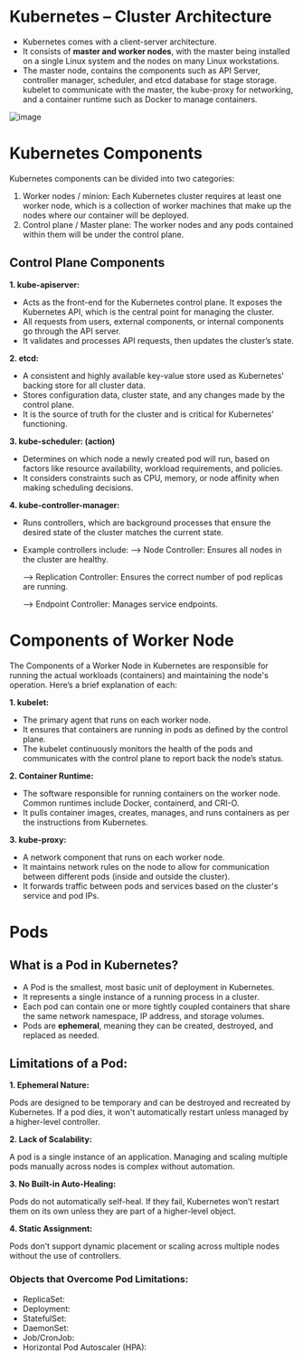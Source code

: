# Kubernetes – Cluster Architecture

- Kubernetes comes with a client-server architecture. 
- It consists of **master and worker nodes**, with the master being installed on a single Linux system and the nodes on many Linux workstations. 
- The master node, contains the components such as API Server, controller manager, scheduler, and etcd database for stage storage. kubelet to communicate with the master, the kube-proxy for networking, and a container runtime such as Docker to manage containers.
  
![image](https://github.com/user-attachments/assets/f7368e64-b0f7-402e-8615-49480bd01809)

# Kubernetes Components
Kubernetes components can be divided into two categories:

1. Worker nodes / minion: Each Kubernetes cluster requires at least one worker node, which is a collection of worker machines that make up the nodes where our container will be deployed.
2. Control plane / Master plane: The worker nodes and any pods contained within them will be under the control plane.


## Control Plane Components

**1. kube-apiserver:**
- Acts as the front-end for the Kubernetes control plane. It exposes the Kubernetes API, which is the central point for managing the cluster.
- All requests from users, external components, or internal components go through the API server.
- It validates and processes API requests, then updates the cluster’s state.
  
**2. etcd:**
- A consistent and highly available key-value store used as Kubernetes' backing store for all cluster data.
- Stores configuration data, cluster state, and any changes made by the control plane.
- It is the source of truth for the cluster and is critical for Kubernetes’ functioning.
  
**3. kube-scheduler: (action)**
- Determines on which node a newly created pod will run, based on factors like resource availability, workload requirements, and policies.
- It considers constraints such as CPU, memory, or node affinity when making scheduling decisions.

**4. kube-controller-manager:**
- Runs controllers, which are background processes that ensure the desired state of the cluster matches the current state.
- Example controllers include:
   --> Node Controller: Ensures all nodes in the cluster are healthy.
  
   --> Replication Controller: Ensures the correct number of pod replicas are running.
  
   --> Endpoint Controller: Manages service endpoints.

# Components of Worker Node

The Components of a Worker Node in Kubernetes are responsible for running the actual workloads (containers) and maintaining the node's operation. Here’s a brief explanation of each:

**1. kubelet:**
- The primary agent that runs on each worker node.
- It ensures that containers are running in pods as defined by the control plane.
- The kubelet continuously monitors the health of the pods and communicates with the control plane to report back the node’s status.
  
**2. Container Runtime:**
- The software responsible for running containers on the worker node. Common runtimes include Docker, containerd, and CRI-O.
- It pulls container images, creates, manages, and runs containers as per the instructions from Kubernetes.
  
**3. kube-proxy:**
- A network component that runs on each worker node.
- It maintains network rules on the node to allow for communication between different pods (inside and outside the cluster).
- It forwards traffic between pods and services based on the cluster's service and pod IPs.


# Pods
## What is a Pod in Kubernetes?
- A Pod is the smallest, most basic unit of deployment in Kubernetes. 
- It represents a single instance of a running process in a cluster. 
- Each pod can contain one or more tightly coupled containers that share the same network namespace, IP address, and storage volumes. 
- Pods are **ephemeral**, meaning they can be created, destroyed, and replaced as needed.

## Limitations of a Pod:

**1. Ephemeral Nature:**

Pods are designed to be temporary and can be destroyed and recreated by Kubernetes. 
If a pod dies, it won't automatically restart unless managed by a higher-level controller.

**2. Lack of Scalability:**

A pod is a single instance of an application. 
Managing and scaling multiple pods manually across nodes is complex without automation.

**3. No Built-in Auto-Healing:**

Pods do not automatically self-heal. If they fail, Kubernetes won’t restart them on its own unless they are part of a higher-level object.

**4. Static Assignment:**

Pods don't support dynamic placement or scaling across multiple nodes without the use of controllers.

### Objects that Overcome Pod Limitations:

- ReplicaSet:
- Deployment:
- StatefulSet:
- DaemonSet:
- Job/CronJob:
- Horizontal Pod Autoscaler (HPA):

